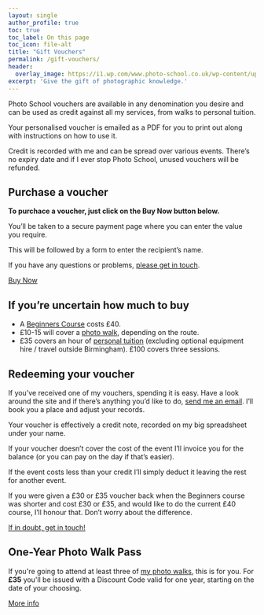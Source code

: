 ```yaml
---
layout: single
author_profile: true
toc: true
toc_label: On this page
toc_icon: file-alt
title: "Gift Vouchers"
permalink: /gift-vouchers/
header:
  overlay_image: https://i1.wp.com/www.photo-school.co.uk/wp-content/uploads/sites/13/2014/12/voucher-xmas.jpg
excerpt: 'Give the gift of photographic knowledge.'
---
```



Photo School vouchers are available in any denomination you desire and can be used as credit against all my services, from walks to personal tuition.

Your personalised voucher is emailed as a PDF for you to print out along with instructions on how to use it.

Credit is recorded with me and can be spread over various events. There’s no expiry date and if I ever stop Photo School, unused vouchers will be refunded.

## Purchase a voucher

**To purchace a voucher, just click on the Buy Now button below.**

You’ll be taken to a secure payment page where you can enter the value you require.

This will be followed by a form to enter the recipient’s name.

If you have any questions or problems, [please get in touch](/contact).

<a href="https://www.snappycheckout.com/pay/?CWGLL63XAT6EMQSSMMANP12435" class="btn btn--primary">Buy Now</a>

## If you’re uncertain how much to buy

* A [Beginners Course](/beginners-class/) costs £40.
* £10-15 will cover a [photo walk](/birmingham-photo-walks/), depending on the route.
* £35 covers an hour of [personal tuition](/personal-tuition/) (excluding optional equipment hire / travel outside Birmingham). £100 covers three sessions.

## Redeeming your voucher

If you’ve received one of my vouchers, spending it is easy. Have a look around the site and if there’s anything you’d like to do, [send me an email](/contact/). I’ll book you a place and adjust your records.

Your voucher is effectively a credit note, recorded on my big spreadsheet under your name.

If your voucher doesn’t cover the cost of the event I’ll invoice you for the balance (or you can pay on the day if that’s easier).

If the event costs less than your credit I’ll simply deduct it leaving the rest for another event.

If you were given a £30 or £35 voucher back when the Beginners course was shorter and cost £30 or £35, and would like to do the current £40 course, I’ll honour that. Don’t worry about the difference.

[If in doubt, get in touch!](/contact/)

## One-Year Photo Walk Pass

If you're going to attend at least three of [my photo walks](/walks/), this is for you. For **£35** you'll be issued with a Discount Code valid for one year, starting on the date of your choosing.

<a href="/walks-pass" class="btn btn--primary">More info</a>


